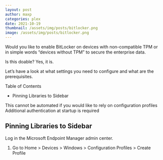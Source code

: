 ```yaml
---
layout: post
author: maxp
categories: plex
date: 2021-10-19
thumbnail: /assets/img/posts/bitlocker.png
image: /assets/img/posts/bitlocker.png
---
```


Would you like to enable BitLocker on devices with non-compatible TPM or in simple words “devices without TPM” to secure the enterprise data.

Is this doable? Yes, it is.

Let’s have a look at what settings you need to configure and what are the prerequisites.

Table of Contents	
- Pinning Libraries to Sidebar

This cannot be automated if you would like to rely on configuration profiles
Additional authentication at startup is required

## Pinning Libraries to Sidebar
Log in the Microsoft Endpoint Manager admin center.
1. Go to Home > Devices > Windows > Configuration Profiles > Create Profile


